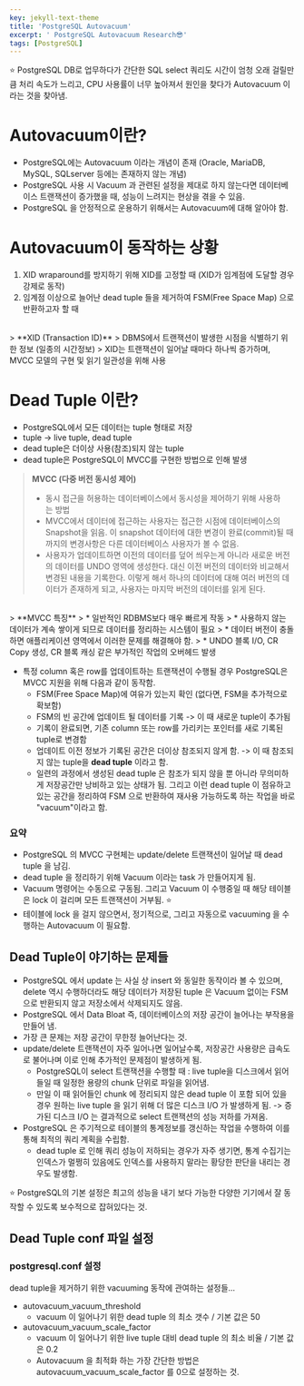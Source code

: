 ```yaml
---
key: jekyll-text-theme
title: 'PostgreSQL Autovacuum'
excerpt: ' PostgreSQL Autovacuum Research😎'
tags: [PostgreSQL]
---
```



:star: PostgreSQL DB로 업무하다가 간단한 SQL select 쿼리도 시간이 엄청 오래 걸릴만큼 처리 속도가 느리고, CPU 사용률이 너무 높아져서 원인을 찾다가 Autovacuum 이라는 것을 찾아냄.

# Autovacuum이란?

* PostgreSQL에는 Autovacuum 이라는 개념이 존재 (Oracle, MariaDB, MySQL, SQLserver 등에는 존재하지 않는 개념)
* PostgreSQL 사용 시 Vacuum 과 관련된 설정을 제대로 하지 않는다면 데이터베이스 트랜잭션이 증가했을 때, 성능이 느려지는 현상을 겪을 수 있음.
* PostgreSQL 을 안정적으로 운용하기 위해서는 Autovacuum에 대해 알아야 함.


# Autovacuum이 동작하는 상황

1. XID wraparound를 방지하기 위해 XID를 고정할 때 (XID가 임계점에 도달할 경우 강제로 동작)
2. 임계점 이상으로 늘어난 dead tuple 들을 제거하여 FSM(Free Space Map) 으로 반환하고자 할 때
<br>
> **XID (Transaction ID)**
> DBMS에서 트랜잭션이 발생한 시점을 식별하기 위한 정보 (일종의 시간정보)
> XID는 트랜잭션이 일어날 때마다 하나씩 증가하며, MVCC 모델의 구현 및 읽기 일관성을 위해 사용

# Dead Tuple 이란?
* PostgreSQL에서 모든 데이터는 tuple 형태로 저장
* tuple -> live tuple, dead tuple
* dead tuple은 더이상 사용(참조)되지 않는 tuple
* dead tuple은 PostgreSQL이 MVCC를 구현한 방법으로 인해 발생

> **MVCC (다중 버전 동시성 제어)**
> *  동시 접근을 허용하는 데이터베이스에서 동시성을 제어하기 위해 사용하는 방법
> * MVCC에서 데이터에 접근하는 사용자는 접근한 시점에 데이터베이스의 Snapshot을 읽음. 이 snapshot 데이터에 대한 변경이 완료(commit)될 때 까지의 변경사항은 다른 데이터베이스 사용자가 볼 수 없음.
> * 사용자가 업데이트하면 이전의 데이터를 덮어 씌우는게 아니라 새로운 버전의 데이터를 UNDO 영역에 생성한다. 대신 이전 버전의 데이터와 비교해서 변경된 내용을 기록한다. 이렇게 해서 하나의 데이터에 대해 여러 버전의 데이터가 존재하게 되고, 사용자는 마지막 버전의 데이터를 읽게 된다.

<br>
> **MVCC 특징**
> * 일반적인 RDBMS보다 매우 빠르게 작동
> * 사용하지 않는 데이터가 계속 쌓이게 되므로 데이터를 정리하는 시스템이 필요
> * 데이터 버전이 충돌하면 애플리케이션 영역에서 이러한 문제를 해결해야 함.
> * UNDO 블록 I/O, CR Copy 생성, CR 블록 캐싱 같은 부가적인 작업의 오버헤드 발생

<br>

* 특정 column 혹은 row를 업데이트하는 트랜잭션이 수행될 경우 PostgreSQL은 MVCC 지원을 위해 다음과 같이 동작함.
	* FSM(Free Space Map)에 여유가 있는지 확인 (없다면, FSM을 추가적으로 확보함)
	* FSM의 빈 공간에 업데이트 될 데이터를 기록 -> 이 때 새로운 tuple이 추가됨
	* 기록이 완료되면, 기존 column 또는 row를 가리키는 포인터를 새로 기록된 tuple로 변경함
	* 업데이트 이전 정보가 기록된 공간은 더이상 참조되지 않게 함. -> 이 때 참조되지 않는 tuple을 **dead tuple** 이라고 함.
	* 일련의 과정에서 생성된 dead tuple 은 참조가 되지 않을 뿐 아니라 무의미하게 저장공간만 낭비하고 있는 상태가 됨. 그리고 이런 dead tuple 이 점유하고 있는 공간을 정리하여 FSM 으로 반환하여 재사용 가능하도록 하는 작업을 바로 "vacuum"이라고 함.

### 요약

* PostgreSQL 의 MVCC 구현체는 update/delete 트랜잭션이 일어날 때 dead tuple 을 남김.
* dead tuple 을 정리하기 위해 Vacuum 이라는 task 가 만들어지게 됨.
* Vacuum 명령어는 수동으로 구동됨. 그리고 Vacuum 이 수행중일 때 해당 테이블은 lock 이 걸리며 모든 트랜잭션이 거부됨. :star:
* 테이블에 lock 을 걸지 않으면서, 정기적으로, 그리고 자동으로 vacuuming 을 수행하는 Autovacuum 이 필요함.



## Dead Tuple이 야기하는 문제들

* PostgreSQL 에서 update 는 사실 상 insert 와 동일한 동작이라 볼 수 있으며, delete 역시 수행하더라도 해당 데이터가 저장된 tuple 은 Vacuum 없이는 FSM 으로 반환되지 않고 저장소에서 삭제되지도 않음.
* PostgreSQL 에서 Data Bloat 즉,  데이터베이스의 저장 공간이 늘어나는 부작용을 만들어 냄.
* 가장 큰 문제는 저장 공간이 무한정 늘어난다는 것.
* update/delete 트랜잭션이 자주 일어나면 일어날수록, 저장공간 사용량은 급속도로 불어나며 이로 인해 추가적인 문제점이 발생하게 됨.
	* PostgreSQL이 select 트랜잭션을 수행할 때 :  live tuple을 디스크에서 읽어들일 때 일정한 용량의 chunk 단위로 파일을 읽어냄.
	* 만일 이 때 읽어들인 chunk 에 정리되지 않은 dead tuple 이 포함 되어 있을 경우 원하는 live tuple 을 읽기 위해 더 많은 디스크 I/O 가 발생하게 됨. -> 증가된 디스크 I/O 는 결과적으로 select 트랜잭션의 성능 저하를 가져옴.
* PostgreSQL 은 주기적으로 테이블의 통계정보를 갱신하는 작업을 수행하여 이를 통해 최적의 쿼리 계획을 수립함.
	* dead tuple 로 인해 쿼리 성능이 저하되는 경우가 자주 생기면, 통계 수집기는 인덱스가 멀쩡히 있음에도 인덱스를 사용하지 말라는 황당한 판단을 내리는 경우도 발생함.


:star: PostgreSQL의 기본 설정은 최고의 성능을 내기 보다 가능한 다양한 기기에서 잘 동작할 수 있도록 보수적으로 잡혀있다는 것.

## Dead Tuple conf 파일 설정

### postgresql.conf 설정

dead tuple을 제거하기 위한 vacuuming 동작에 관여하는 설정들...

* autovacuum_vacuum_threshold
	* vacuum 이 일어나기 위한 dead tuple 의 최소 갯수 / 기본 값은 50 
* autovacuum_vacuum_scale_factor
	* vacuum 이 일어나기 위한 live tuple 대비 dead tuple 의 최소 비율 / 기본 값은 0.2
	* Autovacuum 을 최적화 하는 가장 간단한 방법은 autovacuum_vacuum_scale_factor 를 0으로 설정하는 것.


